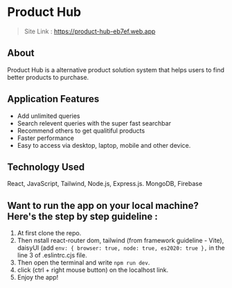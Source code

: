 # Product Hub
> Site Link : https://product-hub-eb7ef.web.app

## About 
Product Hub is a alternative product solution system that helps users to find better products to purchase.

## Application Features
- Add unlimited queries
- Search relevent queries with the super fast searchbar
- Recommend others to get qualitiful products
- Faster performance 
- Easy to access via desktop, laptop, mobile and other device.

## Technology Used
 React, JavaScript, Tailwind, Node.js, Express.js. MongoDB, Firebase

## Want to run the app on your local machine? Here's the step by step guideline :
1. At first clone the repo.
2. Then nstall react-router dom, tailwind (from framework guideline - Vite), daisyUI (add `env: { browser: true, node: true, es2020: true },` in the line 3 of .eslintrc.cjs file.
3. Then open the terminal and write `npm run dev`.
4. click (ctrl + right mouse button) on the localhost link.
5. Enjoy the app!